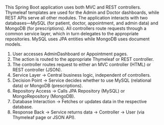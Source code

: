 This Spring Boot application uses both MVC and REST controllers. Thymeleaf templates are used for the Admin and Doctor dashboards, while REST APIs serve all other modules. The application interacts with two databases—MySQL (for patient, doctor, appointment, and admin data) and MongoDB (for prescriptions). All controllers route requests through a common service layer, which in turn delegates to the appropriate repositories. MySQL uses JPA entities while MongoDB uses document models.

1. User accesses AdminDashboard or Appointment pages.
2. The action is routed to the appropriate Thymeleaf or REST controller.
3. The controller routes request to either an MVC controller (HTML) or REST controller (JSON).
4. Service Layer → Central business logic, independent of controllers.
5. Decision Point → Service decides whether to use MySQL (relational data) or MongoDB (prescriptions).
6. Repository Access → Calls JPA Repository (MySQL) or MongoRepository (MongoDB).
7. Database Interaction → Fetches or updates data in the respective database.
8. Response Back → Service returns data → Controller → User (via Thymeleaf page or JSON API).
